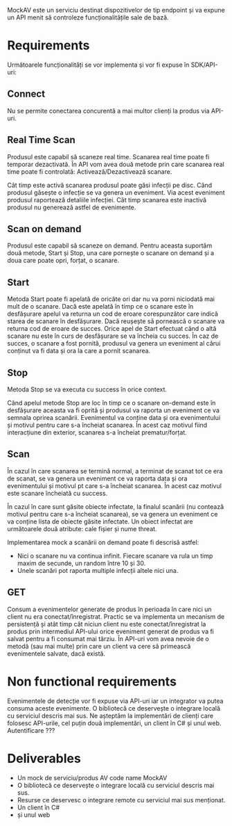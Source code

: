 MockAV este un serviciu destinat dispozitivelor de tip endpoint și va expune un API menit să controleze funcționalitățile sale de bază.


# Requirements
Următoarele funcționalități se vor implementa și vor fi expuse în SDK/API-uri:

## Connect
Nu se permite conectarea concurentă a mai multor clienți la produs via API-uri.

## Real  Time Scan
Produsul este capabil să scaneze real time.
Scanarea real time poate fi temporar dezactivată.
În API vom avea două metode prin care scanarea real time poate fi controlată: Activează/Dezactivează scanare.

Cât timp este activă scanarea produsul poate găsi infecții pe disc.
Când produsul găsește o infecție se va genera un eveniment.
Via acest eveniment produsul raportează detaliile infecției.
Cât timp scanarea este inactivă produsul nu generează astfel de evenimente.

## Scan on demand
Produsul este capabil să scaneze on demand. 
Pentru aceasta suportăm două metode, Start și Stop, una care pornește o scanare on demand și a doua care poate opri, forțat, o scanare.

## Start
Metoda Start poate fi apelată de oricâte ori dar nu va porni niciodată mai mult de o scanare.
Dacă este apelată în timp ce o scanare este în desfășurare apelul va returna un cod de eroare corespunzător care indică starea de scanare în desfășurare. 
Dacă reușește să pornească o scanare va returna cod de eroare de succes.
Orice apel de Start efectuat când o altă scanare nu este în curs de desfășurare se va încheia cu succes. 
În caz de succes, o scanare a fost pornită, produsul va genera un eveniment al cărui conținut va fi data și ora la care a pornit scanarea.

## Stop
Metoda Stop se va executa cu success în orice context.

Când apelul metode Stop are loc în timp ce o scanare on-demand este în desfășurare aceasta va fi oprită și produsul va raporta un eveniment ce va semnala oprirea scanării.
Evenimentul va conține data și ora evenimentului și motivul pentru care s-a încheiat scanarea. 
În acest caz motivul fiind interacțiune din exterior, scanarea s-a încheiat prematur/forțat.

## Scan
În cazul în care scanarea se termină normal, a terminat de scanat tot ce era de scanat, se va genera un eveniment ce va raporta data și ora evenimentului și motivul pt care s-a încheiat scanarea.
În acest caz motivul este scanare încheiată cu success.

În cazul în care sunt găsite obiecte infectate, la finalul scanării (nu contează motivul pentru care s-a încheiat scanarea), se va genera un eveniment ce va conține lista de obiecte găsite infectate. 
Un obiect infectat are următoarele două atribute: cale fișier și nume threat.

Implementarea mock a scanării on demand poate fi descrisă astfel:
- Nici o scanare nu va continua infinit. Fiecare scanare va rula un timp maxim de secunde, un random între 10 și 30.
- Unele scanări pot raporta multiple infecții altele nici una.

## GET
Consum a evenimentelor generate de produs în perioada în care nici un client nu era conectat/înregistrat.
Practic se va implementa un mecanism de persistență și atât timp cât niciun client nu este conectat/înregistrat la produs prin intermediul API-ului orice eveniment generat de produs va fi salvat pentru a fi consumat mai târziu.
În API-uri vom avea nevoie de o metodă (sau mai multe) prin care un client va cere să primească evenimentele salvate, dacă există.


# Non functional requirements
Evenimentele de detecție vor fi expuse via API-uri iar un integrator va putea consuma aceste evenimente.
O bibliotecă ce deservește o integrare locală cu serviciul descris mai sus.
Ne așteptăm la implementări de clienți care folosesc API-urile, cel puțin două implementări, un client în C# și unul web.
Autentificare ???

# Deliverables
- Un mock de serviciu/produs AV code name MockAV
- O bibliotecă ce deservește o integrare locală cu serviciul descris mai sus.
- Resurse ce deservesc o integrare remote cu serviciul mai sus menționat.
- Un client în C#
- și unul web